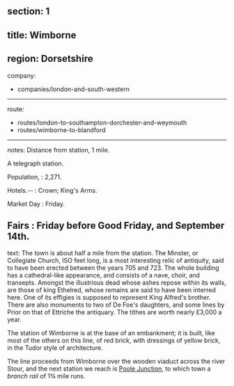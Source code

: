 ﻿section: 1
----
title: Wimborne
----
region: Dorsetshire
----
company:
- companies/london-and-south-western
----
route:
- routes/london-to-southampton-dorchester-and-weymouth
- routes/wimborne-to-blandford
----
notes: Distance from station, 1 mile.

A telegraph station.

Population,
: 2,271.

Hotels.--
: Crown; King's Arms.

Market Day
: Friday.

Fairs
: Friday before Good Friday, and September 14th.
----
text: The town is about half a mile from the station. The Minster, or Collegiate Church, ISO feet long, is a most interesting relic of antiquity, said to have been erected between the years 705 and 723. The whole building has a cathedral-like appearance, and consists of a nave, choir, and transepts. Amongst the illustrious dead whose ashes repose within its walls, are those of king Ethelred, whose remains are said to have been interred here. One of its effigies is supposed to represent King Alfred's brother. There are also monuments to two of De Foe's daughters, and some lines by Prior on that of Ettriche the antiquary. The tithes are worth nearly £3,000 a year.

The station of Wimborne is at the base of an embankment; it is built, like most of the others on this line, of red brick, with dressings of yellow brick, in the Tudor style of architecture.

The line proceeds from Wimborne over the wooden viaduct across the river Stour, and the next station we reach is [Poole Junction](/stations/poole-junction), to which town a *branch rail* of 1¾ mile runs.